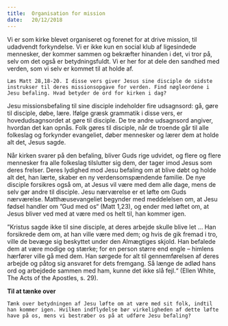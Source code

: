 ```yaml
---
title:  Organisation for mission
date:   20/12/2018
---
```


Vi er som kirke blevet organiseret og forenet for at drive mission, til udadvendt forkyndelse. Vi er ikke kun en social klub af ligesindede mennesker, der kommer sammen og bekræfter hinanden i det, vi  tror på, selv om det også er betydningsfuldt. Vi er her for at dele den sandhed med verden, som vi selv er kommet til at holde af.

`Læs Matt 28,18-20. I disse vers giver Jesus sine disciple de sidste instrukser til deres missionsopgave for verden. Find nøgleordene i Jesu befaling. Hvad betyder de ord for kirken i dag?`

Jesu missionsbefaling til sine disciple indeholder fire udsagnsord: gå, gøre til disciple, døbe, lære. Ifølge græsk grammatik i disse vers, er hovedudsagnsordet at gøre til disciple. De tre andre udsagnsord angiver, hvordan det kan opnås. Folk gøres til disciple, når de troende går til alle folkeslag og forkynder evangeliet, døber mennesker og lærer dem at holde alt det, Jesus sagde.

Når kirken svarer på den befaling, bliver Guds rige udvidet, og flere og flere mennesker fra alle folkeslag tilslutter sig dem, der tager imod Jesus som deres frelser. Deres lydighed mod Jesu befaling om at blive døbt og holde alt det, han lærte, skaber en ny verdensomspændende familie. De nye disciple forsikres også om, at Jesus vil være med dem alle dage, mens de selv gør andre til disciple. Jesu nærværelse er et løfte om Guds nærværelse. Matthæusevangeliet begynder med meddelelsen om, at Jesu fødsel handler om ”Gud med os“ (Matt 1,23), og ender med løftet om, at Jesus bliver ved med at være med os helt til, han kommer igen.

”Kristus sagde ikke til sine disciple, at deres arbejde skulle blive   let … Han forsikrede dem om, at han ville være med dem; og hvis de gik fremad i tro, ville de bevæge sig beskyttet under den Almægtiges skjold. Han befalede dem at være modige og stærke; for en person
større end engle – himlens hærfører ville gå med dem. Han sørgede for alt til gennemførelsen af deres arbejde og påtog sig ansvaret for dets fremgang. Så længe de adlød hans ord og arbejdede sammen med ham, kunne det ikke slå fejl.“ (Ellen White, The Acts of the Apostles, s. 29).

**Til at tænke over**

`Tænk over betydningen af Jesu løfte om at være med sit folk, indtil han kommer igen. Hvilken indflydelse bør virkeligheden af dette løfte have på os, mens vi bestræber os på at udføre Jesu befaling?`
